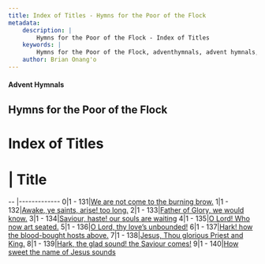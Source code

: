 ```yaml
---
title: Index of Titles - Hymns for the Poor of the Flock
metadata:
    description: |
        Hymns for the Poor of the Flock - Index of Titles
    keywords: |
        Hymns for the Poor of the Flock, adventhymnals, advent hymnals, index
    author: Brian Onang'o
---
```


#### Advent Hymnals

## Hymns for the Poor of the Flock

# Index of Titles
# | Title                        
-- |-------------
0|1 - 131|[We are not come to the burning brow.](/101-200/131-140/01.We-are-not-come-to-the-burning-brow)
1|1 - 132|[Awake, ye saints, arise! too long.](/101-200/131-140/02.Awake,-ye-saints,-arise!-too-long)
2|1 - 133|[Father of Glory, we would know.](/101-200/131-140/03.Father-of-Glory,-we-would-know)
3|1 - 134|[Saviour, haste! our souls are waiting](/101-200/131-140/04.Saviour,-haste!-our-souls-are-waiting)
4|1 - 135|[O Lord! Who now art seated.](/101-200/131-140/05.O-Lord!-Who-now-art-seated)
5|1 - 136|[O Lord, thy love’s unbounded!](/101-200/131-140/06.O-Lord,-thy-love’s-unbounded!)
6|1 - 137|[Hark! how the blood-bought hosts above.](/101-200/131-140/07.Hark!-how-the-blood-bought-hosts-above)
7|1 - 138|[Jesus, Thou glorious Priest and King.](/101-200/131-140/08.Jesus,-Thou-glorious-Priest-and-King)
8|1 - 139|[Hark, the glad sound! the Saviour comes!](/101-200/131-140/09.Hark,-the-glad-sound!-the-Saviour-comes!)
9|1 - 140|[How sweet the name of Jesus sounds](/101-200/131-140/10.How-sweet-the-name-of-Jesus-sounds)